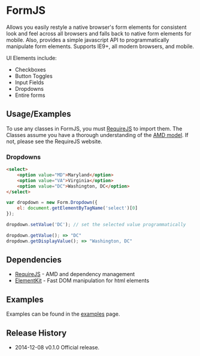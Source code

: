 # FormJS

Allows you easily restyle a native browser's form elements for consistent look and feel across all browsers and
falls back to native form elements for mobile. Also, provides a simple javascript API to programmatically manipulate form elements.
Supports IE9+, all modern browsers, and mobile.

UI Elements include:

 * Checkboxes
 * Button Toggles
 * Input Fields
 * Dropdowns
 * Entire forms

## Usage/Examples

To use any classes in FormJS, you must [RequireJS](http://requirejs.org/) to import them. The Classes assume you have a thorough understanding of the [AMD model](https://github.com/amdjs/amdjs-api/wiki/AMD). If not, please see the RequireJS website.

### Dropdowns

```html
<select>
    <option value="MD">Maryland</option>
    <option value="VA">Virginia</option>
    <option value="DC">Washington, DC</option>
</select>
```

```javascript
var dropdown = new Form.Dropdown({
    el: document.getElementByTagName('select')[0]
});

dropdown.setValue('DC'); // set the selected value programmatically

dropdown.getValue(); => "DC"
dropdown.getDisplayValue(); => "Washington, DC"
```

## Dependencies

* [RequireJS](http://requirejs.org/) - AMD and dependency management
* [ElementKit](https://github.com/mkay581/element-kit) - Fast DOM manipulation for html elements


## Examples
 
Examples can be found in the [examples](https://github.com/mkay581/formjs/blob/master/examples) page.

## Release History

 * 2014-12-08   v0.1.0  Official release.
